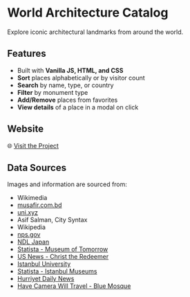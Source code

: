 # World Architecture Catalog

Explore iconic architectural landmarks from around the world.

## Features

- Built with **Vanilla JS, HTML, and CSS**
- **Sort** places alphabetically or by visitor count
- **Search** by name, type, or country
- **Filter** by monument type
- **Add/Remove** places from favorites
- **View details** of a place in a modal on click

## Website

🌐 [Visit the Project](https://ankurnahar.github.io/world-architecture/)

## Data Sources

Images and information are sourced from:
- Wikimedia
- [musafir.com.bd](https://www.musafir.com.bd)
- [uni.xyz](https://www.uni.xyz)
- Asif Salman, City Syntax
- Wikipedia
- [nps.gov](https://www.nps.gov/jeff/learn/news/gateway-arch-national-park-sees-2-4-million-visitors-in-2023.htm)
- [NDL Japan](https://www.ndl.go.jp/en/cdnlao/meetings/pdf/AR2017_Bangladesh.pdf)
- [Statista - Museum of Tomorrow](https://www.statista.com/statistics/1067413/number-visitors-to-the-museum-of-tomorrow-rio-brazil/)
- [US News - Christ the Redeemer](https://travel.usnews.com/Rio_de_Janeiro_Brazil/Things_To_Do/Christ_the_Redeemer_62687/)
- [Istanbul University](https://www.istanbul.edu.tr/en/newsdetail/a-modern-powerful-and-rich-information-center-istanbul-university-libraries)
- [Statista - Istanbul Museums](https://www.statista.com/statistics/921307/most-visited-museums-in-istanbul/)
- [Hurriyet Daily News](https://www.hurriyetdailynews.com/istanbuls-historical-places-increase-visitor-numbers-189330)
- [Have Camera Will Travel - Blue Mosque](https://havecamerawilltravel.photography/blue-mosque-istanbul/)
